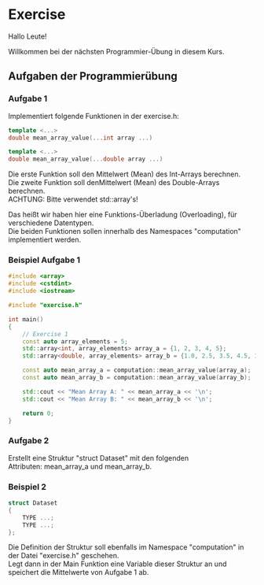 # Exercise

Hallo Leute!

Willkommen bei der nächsten Programmier-Übung in diesem Kurs.

## Aufgaben der Programmierübung

### Aufgabe 1

Implementiert folgende Funktionen in der exercise.h:

```cpp
template <...>
double mean_array_value(...int array ...)

template <...>
double mean_array_value(...double array ...)
```

Die erste Funktion soll den Mittelwert (Mean) des Int-Arrays berechnen.  
Die zweite Funktion soll denMittelwert (Mean) des Double-Arrays berechnen.  
ACHTUNG: Bitte verwendet std::array's!

Das heißt wir haben hier eine Funktions-Überladung (Overloading), für verschiedene Datentypen.  
Die beiden Funktionen sollen innerhalb des Namespaces "computation" implementiert werden.

### Beispiel Aufgabe 1

```cpp
#include <array>
#include <cstdint>
#include <iostream>

#include "exercise.h"

int main()
{
    // Exercise 1
    const auto array_elements = 5;
    std::array<int, array_elements> array_a = {1, 2, 3, 4, 5};
    std::array<double, array_elements> array_b = {1.0, 2.5, 3.5, 4.5, 10.0};

    const auto mean_array_a = computation::mean_array_value(array_a);
    const auto mean_array_b = computation::mean_array_value(array_b);

    std::cout << "Mean Array A: " << mean_array_a << '\n';
    std::cout << "Mean Array B: " << mean_array_b << '\n';

    return 0;
}
```

### Aufgabe 2

Erstellt eine Struktur "struct Dataset" mit den folgenden Attributen: mean_array_a und mean_array_b.

### Beispiel 2

```cpp
struct Dataset
{
    TYPE ...;
    TYPE ...;
};
```

Die Definition der Struktur soll ebenfalls im Namespace "computation" in der Datei "exercise.h" geschehen.  
Legt dann in der Main Funktion eine Variable dieser Struktur an und speichert die Mittelwerte von Aufgabe 1 ab.
